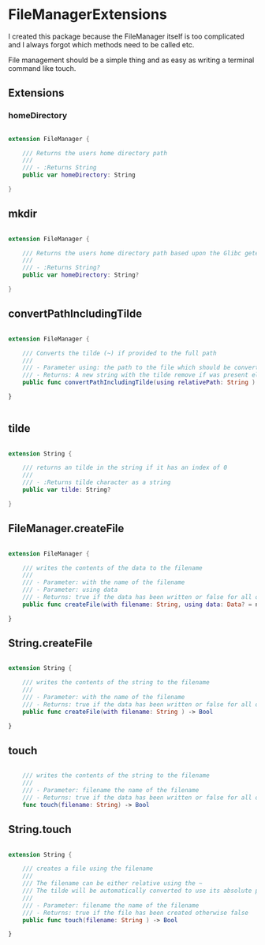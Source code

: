 # FileManagerExtensions

I created this package because the FileManager itself is too complicated and I always forgot which methods need to be called etc.

File management should be a simple thing and as easy as writing a terminal command like touch.

## Extensions

### homeDirectory


```swift

extension FileManager {

    /// Returns the users home directory path
    ///
    /// - :Returns String
    public var homeDirectory: String

}

```
## mkdir

```swift

extension FileManager {

    /// Returns the users home directory path based upon the Glibc getenv method
    ///
    /// - :Returns String?
    public var homeDirectory: String?

}

```

## convertPathIncludingTilde

```swift

extension FileManager {

    /// Converts the tilde (~) if provided to the full path
    ///
    /// - Parameter using: the path to the file which should be converted to an absolute strng
    /// - Returns: A new string with the tilde remove if was present else the original string
    public func convertPathIncludingTilde(using relativePath: String ) -> String

}
 
```

## tilde

```swift

extension String {

    /// returns an tilde in the string if it has an index of 0
    ///
    /// - :Returns tilde character as a string
    public var tilde: String?

}


```

## FileManager.createFile

```swift

extension FileManager {

    /// writes the contents of the data to the filename
    ///
    /// - Parameter: with the name of the filename 
    /// - Parameter: using data
    /// - Returns: true if the data has been written or false for all other reasons
    public func createFile(with filename: String, using data: Data? = nil ) -> Bool 

}

```

## String.createFile

```swift

extension String {

    /// writes the contents of the string to the filename
    ///
    /// - Parameter: with the name of the filename 
    /// - Returns: true if the data has been written or false for all other reasons
    public func createFile(with filename: String ) -> Bool 

}

```

## touch

```swift

    /// writes the contents of the string to the filename
    ///
    /// - Parameter: filename the name of the filename 
    /// - Returns: true if the data has been written or false for all other reasons
    func touch(filename: String) -> Bool

```

## String.touch

```swift

extension String {

    /// creates a file using the filename
    /// 
    /// The filename can be either relative using the ~
    /// The tilde will be automatically converted to use its absolute path
    ///
    /// - Parameter: filename the name of the filename 
    /// - Returns: true if the file has been created otherwise false
    public func touch(filename: String ) -> Bool 

}

```

